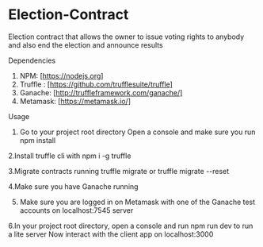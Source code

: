 # Election-Contract
Election contract that allows the owner to issue voting rights to anybody and also end the election and announce results


Dependencies

1. NPM: [https://nodejs.org]
2. Truffle : [https://github.com/trufflesuite/truffle]
3. Ganache: [http://truffleframework.com/ganache/]
4. Metamask: [https://metamask.io/]


Usage

1. Go to your project root directory
Open a console and make sure you run npm install

2.Install truffle cli with npm i -g truffle

3.Migrate contracts running truffle migrate or truffle migrate --reset

4.Make sure you have Ganache running

5. Make sure you are logged in on Metamask with one of the Ganache test accounts on localhost:7545 server

6.In your project root directory, open a console and run npm run dev to run a lite server
Now interact with the client app on localhost:3000
